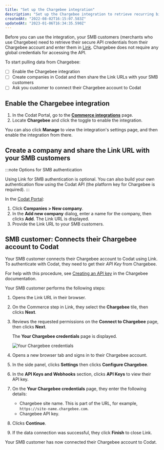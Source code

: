 ```yaml
---
title: "Set up the Chargebee integration"
description: "Set up the Chargebee integration to retrieve recurring billing and subscriptions data from your SMB customers"
createdAt: "2022-08-02T16:15:07.583Z"
updatedAt: "2023-01-06T16:34:35.590Z"
---
```


Before you can use the integration, your SMB customers (merchants who use Chargebee) need to retrieve their secure API credentials from their Chargebee account and enter them in [Link](/auth-flow/overview). Chargebee does not require any global credentials for accessing the API.

To start pulling data from Chargebee:
- [ ] Enable the Chargebee integration
- [ ] Create companies in Codat and then share the Link URLs with your SMB customers
- [ ] Ask you customer to connect their Chargebee account to Codat

## Enable the Chargebee integration

1. In the Codat Portal, go to the <a className="external" href="https://app.codat.io/settings/integrations/commerce" target="blank">**Commerce integrations**</a> page.
2. Locate **Chargebee** and click the toggle to enable the integration.

You can also click **Manage** to view the integration's settings page, and then enable the integration from there.

## Create a company and share the Link URL with your SMB customers

:::note Options for SMB authentication

Using Link for SMB authentication is optional. You can also build your own authentication flow using the Codat API (the platform key for Chargebee is required).
:::

In the <a className="external" href="https://app.codat.io" target="_blank">Codat Portal</a>:

1. Click **Companies > New company**.
2. In the **Add new company** dialog, enter a name for the company, then clicks **Add**. The Link URL is displayed.
3. Provide the Link URL to your SMB customers.

## SMB customer: Connects their Chargebee account to Codat

Your SMB customer connects their Chargebee account to Codat using Link. To authenticate with Codat, they need to get their _API Key_ from Chargebee.

For help with this procedure, see <a className="external" href="https://www.chargebee.com/docs/2.0/api_keys.html#creating-an-api-key" target="_blank">Creating an API key</a> in the Chargebee documentation.

Your SMB customer performs the following steps:

1. Opens the Link URL in their browser.

2. On the Commerce step in Link, they select the **Chargebee** tile, then clicks **Next**.

3. Reviews the requested permissions on the **Connect to Chargebee** page, then clicks **Next**.

   The **Your Chargebee credentials** page is displayed.

   ![Your Chargebee credentials](/img/old/678461b-your-chargebee-credentials-final-masked.png "The Your Chargebee credentials page")

4. Opens a new browser tab and signs in to their Chargebee account.

5. In the side panel, clicks **Settings** then clicks **Configure Chargebee**.

6. In the **API Keys and Webhooks** section, clicks **API Keys** to view their API key.

7. On the **Your Chargebee credentials** page, they enter the following details:

   - Chargebee site name. This is part of the URL, for example, `https://site-name.chargebee.com`.
   - Chargebee API key.

8. Clicks **Continue**.

9. If the data connection was successful, they click **Finish** to close Link.

Your SMB customer has now connected their Chargebee account to Codat.
